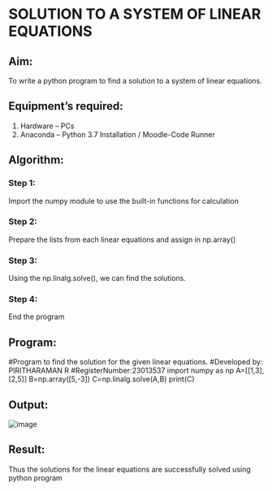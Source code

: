 # SOLUTION TO A SYSTEM OF LINEAR EQUATIONS
## Aim:
To write a python program to find a solution to a system of linear equations.
## Equipment’s required:
1. 	Hardware – PCs
2. 	Anaconda – Python 3.7 Installation / Moodle-Code Runner
## Algorithm:
### Step 1: 
Import the numpy module to use the built-in functions for calculation
### Step 2: 
Prepare the lists from each linear equations and assign in np.array()
### Step 3: 
Using the np.linalg.solve(), we can find the solutions.
### Step 4: 
End the program
## Program:
#Program to find the solution for the given linear equations.
#Developed by: PIRITHARAMAN R
#RegisterNumber:23013537
import numpy as np
A=[[1,3],[2,5]]
B=np.array([5,-3])
C=np.linalg.solve(A,B)
print(C)

## Output:
![image](https://github.com/ramanpiritha/-SOLUTION-TO-A-SYSTEM-OF-LINEAR-EQUATIONS/assets/147084116/c5588a0f-e172-4773-a23a-a35d9f4bf9bf)

## Result: 
Thus the solutions for the linear equations are successfully solved using python program

